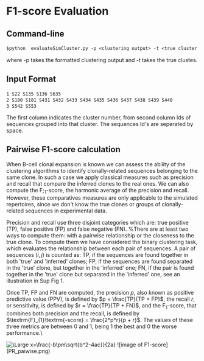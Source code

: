# F1-score Evaluation 

## Command-line
``` diff
$python  evaluateSimCluster.py -p <clustering output> -t <true cluster file>
```
where -p takes the formatted clustering output and -t takes the true clustes.

## Input Format
```
1 S22 S135 S136 S635
2 S180 S181 S431 S432 S433 S434 S435 S436 S437 S438 S439 S440
3 S542 S553
 ```
The first column indicates the cluster number, from second column Ids of sequences grouped into that cluster. The sequences Id's are seperated by space.

## Pairwise F1-score calculation
When B-cell clonal expansion is known we can assess the ability of the
clustering algorithms to identify clonally-related sequences belonging to the same
clone. In such a case we apply classical measures such as precision and
recall that compare the inferred clones to the real ones.  We can also
compute the F;<sub>1</sub>-score, the harmonic average of the precision and recall. 
However, these comparatives measures are only applicable to the simulated repertoires, since
we don't know the true clones or groups of clonally-related sequences in experimental data.

Precision and recall use three disjoint
categories which are: true positive (TP), false positive (FP) and false negative (FN).
%There are at least two ways to compute them: with a pairwise relationship or the closeness to the true clone. 
To compute them we have considered the binary clustering task, which evaluates the relationship between each pair of sequences. 
A pair of sequences $(i,j)$ is counted as: TP, if the sequences are found together in both 'true' and 'inferred' clones;
FP, if the sequences are found separated in the 'true' clone, but together in the 'inferred' one; 
FN, if the pair is found together in the 'true' clone but separated in the 'inferred' one, see an illustration in Sup Fig 1.

Once TP, FP and FN are computed, the precision $p$, also known as positive predictive value (PPV), is defined by $p = \frac{TP}{TP + FP}$, the recall $r$, or  sensitivity, is defined by $r = \frac{TP}{TP + FN}$, and the  F$_{1}$-score, that combines both precision and the recall, is defined by
$\textrm{F}_{1}\textrm{-score} = \frac{2*p*r}{p + r}$. The values of these three metrics are between 0 and 1, being 1 the best and
0 the worse performance.\\

<img src="https://latex.codecogs.com/svg.latex?\Large&space;x=\frac{-b\pm\sqrt{b^2-4ac}}{2a}" title="\Large x=\frac{-b\pm\sqrt{b^2-4ac}}{2a}" />
![image of F1-score](PR_paiwise.png)
